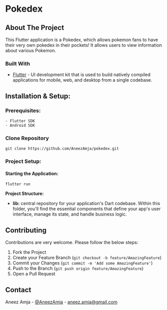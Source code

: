 # Pokedex

## About The Project

This Flutter application is a Pokedex, which allows pokemon fans to have their very own pokedex in their pockets! It allows  users to view information about various Pokemon.

### Built With

* [Flutter](https://flutter.dev/) - UI development kit that is used to build natively compiled applications for mobile, web, and desktop from a single codebase.


## Installation & Setup:

### Prerequisites:
    - Flutter SDK
    - Android SDK


### Clone Repository

```git clone https://github.com/AneezAmja/pokedex.git ```

### Project Setup: <br>

#### Starting the Application:

```flutter run```

**Project Structure:**

* **lib:** central repository for your application's Dart codebase. Within this folder, you'll find the essential components that define your app's user interface, manage its state, and handle business logic.


## Contributing

Contributions are very welcome. Please follow the below steps:

1. Fork the Project
2. Create your Feature Branch (`git checkout -b feature/AmazingFeature`)
3. Commit your Changes (`git commit -m 'Add some AmazingFeature'`)
4. Push to the Branch (`git push origin feature/AmazingFeature`)
5. Open a Pull Request


## Contact

Aneez Amja - [@AneezAmja](https://www.linkedin.com/in/aneez-amja-19236a216/) - aneez.amja@gmail.com


